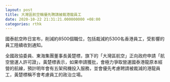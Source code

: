 ```yaml
---
layout: post
title: 大灣區航空稱優先聘請被裁港龍員工
date: 2020-10-22 21:31:21.000000000 +08:00
categories: rthk
---
```


國泰航空昨日宣布，削減約8500個職位，包括裁減約5300名香港員工，受影響的員工陸續收到通知。

全國政協委員、東海集團董事長黃楚標，旗下的「大灣區航空」正向政府申請「航空營運人許可證」，黃楚標表示，如果申請獲批，會極力爭取營運國泰港龍原本經營的航線，預計明年會有五架飛機投入服務，並會優先考慮聘請被裁減的港龍員工，黃楚標稱不會考慮員工的政治立場。
